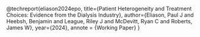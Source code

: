 @techreport{eliason2024epo,
    title={Patient Heterogeneity and Treatment Choices: Evidence from the Dialysis Industry},
    author={Eliason, Paul J and Heebsh, Benjamin and League, Riley J and McDevitt, Ryan C and Roberts, James W},
    year={2024},
    annote = {Working Paper}
}
